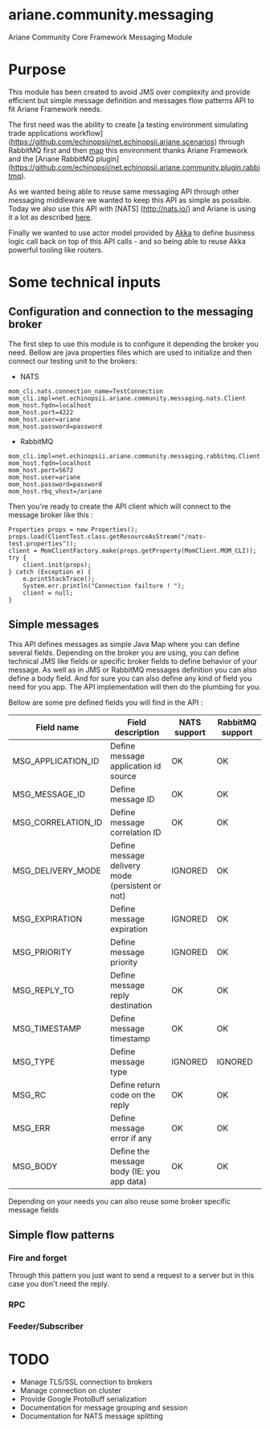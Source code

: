 ariane.community.messaging
==========================

Ariane Community Core Framework Messaging Module

# Purpose

This module has been created to avoid JMS over complexity and provide efficient but simple message definition and 
messages flow patterns API to fit Ariane Framework needs. 

The first need was the ability to create [a testing environment simulating trade applications workflow] (https://github.com/echinopsii/net.echinopsii.ariane.scenarios)
through RabbitMQ first and then [map](https://slack-files.com/T04JMETB8-F1LTAMFGB-4194f337a9) this environment thanks Ariane Framework and the [Ariane RabbitMQ plugin] (https://github.com/echinopsii/net.echinopsii.ariane.community.plugin.rabbitmq).

As we wanted being able to reuse same messaging API through other messaging middleware we wanted to keep this API as simple as possible. 
Today we also use this API with [NATS] (http://nats.io/) and Ariane is using it a lot as described [here](http://nats.io/blog/ariane-mapping-microservice-with-nats/).

Finally we wanted to use actor model provided by [Akka](http://akka.io/) to define business logic call back on top of this API calls - and so being able to reuse Akka powerful tooling like routers.

# Some technical inputs

## Configuration and connection to the messaging broker

The first step to use this module is to configure it depending the broker you need. Bellow are java properties files which are used to initialize and then connect our testing unit to the brokers:

+ NATS
```
mom_cli.nats.connection_name=TestConnection
mom_cli.impl=net.echinopsii.ariane.community.messaging.nats.Client
mom_host.fqdn=localhost
mom_host.port=4222
mom_host.user=ariane
mom_host.password=password
```

+ RabbitMQ 
```
mom_cli.impl=net.echinopsii.ariane.community.messaging.rabbitmq.Client
mom_host.fqdn=localhost
mom_host.port=5672
mom_host.user=ariane
mom_host.password=password
mom_host.rbq_vhost=/ariane
```

Then you're ready to create the API client which will connect to the message broker like this : 

```
Properties props = new Properties();
props.load(ClientTest.class.getResourceAsStream("/nats-test.properties"));
client = MomClientFactory.make(props.getProperty(MomClient.MOM_CLI));
try {
    client.init(props);
} catch (Exception e) {
    e.printStackTrace();
    System.err.println("Connection failture ! ");
    client = null;
}
```

## Simple messages

This API defines messages as simple Java Map where you can define several fields. 
Depending on the broker you are using, you can define technical JMS like fields or specific broker fields to define behavior of your message.
As well as in JMS or RabbitMQ messages definition you can also define a body field. And for sure you can also define any kind of field you need for you app. 
The API implementation will then do the plumbing for you.

Bellow are some pre defined fields you will find in the API :

| Field name         | Field description                                | NATS support | RabbitMQ support |
| ------------------ | ------------------------------------------------ | ------------ | ---------------- |
| MSG_APPLICATION_ID | Define message application id source             | OK           | OK               |
| MSG_MESSAGE_ID     | Define message ID                                | OK           | OK               |
| MSG_CORRELATION_ID | Define message correlation ID                    | OK           | OK               |
| MSG_DELIVERY_MODE  | Define message delivery mode (persistent or not) | IGNORED      | OK               |
| MSG_EXPIRATION     | Define message expiration                        | IGNORED      | OK               |
| MSG_PRIORITY       | Define message priority                          | IGNORED      | OK               |
| MSG_REPLY_TO       | Define message reply destination                 | OK           | OK               |
| MSG_TIMESTAMP      | Define message timestamp                         | OK           | OK               |
| MSG_TYPE           | Define message type                              | IGNORED      | IGNORED          |
| MSG_RC             | Define return code on the reply                  | OK           | OK               |
| MSG_ERR            | Define message error if any                      | OK           | OK               |
| MSG_BODY           | Define the message body (IE: you app data)       | OK           | OK               |

Depending on your needs you can also reuse some broker specific message fields 

## Simple flow patterns

### Fire and forget

Through this pattern you just want to send a request to a server but in this case you don't need the reply.

### RPC

### Feeder/Subscriber

# TODO

+ Manage TLS/SSL connection to brokers
+ Manage connection on cluster
+ Provide Google ProtoBuff serialization
+ Documentation for message grouping and session 
+ Documentation for NATS message splitting